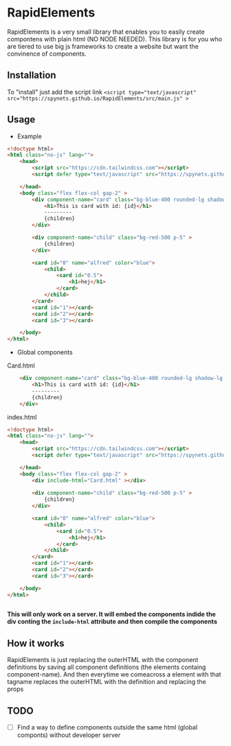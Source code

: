 # RapidElements
RapidElements is a very small library that enables you to easily create compontens with plain html (NO NODE NEEDED).
This library is for you who are tiered to use big js frameworks to create a website but want the convinence of components.

## Installation
To "install" just add the script link
`<script type="text/javascript" src="https://spynets.github.io/RapidElements/src/main.js" >`

## Usage
- Example
```html
<!doctype html>
<html class="no-js" lang="">
    <head>
        <script src="https://cdn.tailwindcss.com"></script>
        <script defer type="text/javascript" src="https://spynets.github.io/RapidElements/src/main.js" />

    </head>
    <body class="flex flex-col gap-2" >
        <div component-name="card" class="bg-blue-400 rounded-lg shadow-lg p-5 w-[300px] flex flex-col items-center">
            <h1>This is card with id: {id}</h1>
            ---------
            {children}
        </div>

        <div component-name="child" class="bg-red-500 p-5" >
            {children}
        </div>

        <card id="0" name="alfred" color="blue">
            <child>
                <card id="0.5">
                    <h1>hej</h1>
                </card>
            </child>
        </card>
        <card id="1"></card>
        <card id="2"></card>
        <card id="3"></card>

    </body>
</html>
```
- Global components

Card.html
``` html
    <div component-name="card" class="bg-blue-400 rounded-lg shadow-lg p-5 w-[300px] flex flex-col items-center">
        <h1>This is card with id: {id}</h1>
        ---------
        {children}
    </div>
```

index.html
``` html
<!doctype html>
<html class="no-js" lang="">
    <head>
        <script src="https://cdn.tailwindcss.com"></script>
        <script defer type="text/javascript" src="https://spynets.github.io/RapidElements/src/main.js" ></script>

    </head>
    <body class="flex flex-col gap-2" >
        <div include-html="Card.html" ></div>
        
        <div component-name="child" class="bg-red-500 p-5" >
            {children}
        </div>

        <card id="0" name="alfred" color="blue">
            <child>
                <card id="0.5">
                    <h1>hej</h1>
                </card>
            </child>
        </card>
        <card id="1"></card>
        <card id="2"></card>
        <card id="3"></card>

    </body>
</html>
    
```

**This will only work on a server. It will embed the components indide the div conting the `include-html` attribute and then compile the components**

## How it works
RapidElements is just replacing the outerHTML with the component definitions by saving all component definitions (the elements containg component-name).
And then everytime we comeacross a element with that tagname replaces the outerHTML with the definition and replacing the props

## TODO
- [ ] Find a way to define components outside the same html (global componts) without developer server
